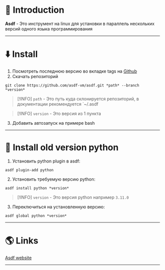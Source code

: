 # 📖 Introduction

**Asdf** - Это инструмент на linux для установки в параллель нескольких версий одного языка программирования

---

# ⬇️ Install

1. Посмотреть последнюю версию во вкладке tags на [Github](https://github.com/asdf-vm/asdf.git)
2. Скачать репозиторий

```shell
git clone https://github.com/asdf-vm/asdf.git *path* --branch *version*
```

>[!INFO] `path` - Это путь куда склонируется репозиторий, в документации рекомендуется `~/.asdf 

>[!INFO] `version` - Это версия из 1 пункта

3. Добавить автозапуск на примере bash

---

# 🐍 Install old version python

1. Установить python plugin в asdf:

```shell
asdf plugin-add python
```

2. Установить требуемую версию python:

```shell
asdf install python *version*
```

> [!INFO] `version` - Это версия python например `3.11.0`

3. Переключиться на установленную версию:

```shell
asdf global python *version*
```

---

# 🌎 Links

[Asdf website](https://asdf-vm.com)

---
